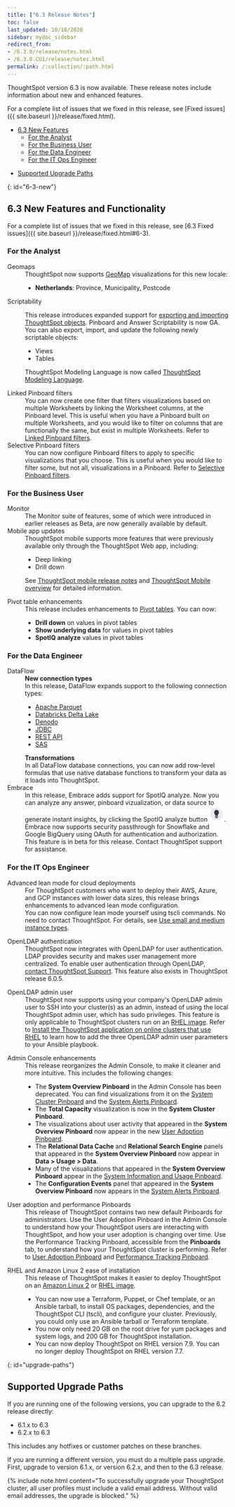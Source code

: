 ```yaml
---
title: ["6.3 Release Notes"]
toc: false
last_updated: 10/18/2020
sidebar: mydoc_sidebar
redirect_from:
- /6.3.0/release/notes.html
- /6.3.0.CU1/release/notes.html
permalink: /:collection/:path.html
---
```


ThoughtSpot version 6.3 is now available. These release notes include information about new and enhanced features.

For a complete list of issues that we fixed in this release, see [Fixed issues]({{ site.baseurl }}/release/fixed.html).

* [6.3 New Features](#6-3-new)
   * [For the Analyst](#6-3-analyst)
   * [For the Business User](#6-3-business-user)
   * [For the Data Engineer](#6-3-data-engineer)
   * [For the IT Ops Engineer](#6-3-it-ops-engineer)
<!--* [Beta Programs](#beta-program)-->
* [Supported Upgrade Paths](#upgrade-paths)

{: id="6-3-new"}
## 6.3 New Features and Functionality

For a complete list of issues that we fixed in this release, see [6.3 Fixed issues]({{ site.baseurl }}/release/fixed.html#6-3).

### For the Analyst

<dl id="6-3-analyst">
  <dlentry id="geomaps">
    <dt>Geomaps</dt>
    <dd>ThoughtSpot now supports <a href="{{ site.baseurl }}/reference/geomap-reference.html">GeoMap</a> visualizations for this new locale:
        <ul>
          <li><strong>Netherlands</strong>: Province, Municipality, Postcode</li>
        </ul>
          </dd></dlentry>

  <dlentry id="scriptability">
    <dt>Scriptability</dt>
    <dd><p>This release introduces expanded support for <a href="{{ site.baseurl }}/admin/scriptability/scriptability-overview.html">exporting and importing ThoughtSpot objects</a>. Pinboard and Answer Scriptability is now GA. You can also export, import, and update the following newly scriptable objects:</p>
     <ul>
      <li>Views</li>
      <li>Tables</li>
    </ul>
    <p>ThoughtSpot Modeling Language is now called <a href="{{ site.baseurl }}/admin/scriptability/tml.html">ThoughtSpot Modeling Language</a>.</p>
    </dd>
  </dlentry>  

  <dlentry id="linked-filters">
    <dt>Linked Pinboard filters</dt>
    <dd>You can now create one filter that filters visualizations based on multiple Worksheets by linking the Worksheet columns, at the Pinboard level. This is useful when you have a Pinboard built on multiple Worksheets, and you would like to filter on columns that are functionally the same, but exist in multiple Worksheets. Refer to <a href="{{ site.baseurl }}/complex-search/linked-filters.html">Linked Pinboard filters</a>.
    </dd>
  </dlentry>  

  <dlentry id="selective-filters">
    <dt>Selective Pinboard filters</dt>
    <dd>You can now configure Pinboard filters to apply to specific visualizations that you choose. This is useful when you would like to filter some, but not all, visualizations in a Pinboard. Refer to <a href="{{ site.baseurl }}/complex-search/selective-filters.html">Selective Pinboard filters</a>.
    </dd>
  </dlentry>  

  </dl>

### For the Business User

<dl id="6-3-business-user">
  <dlentry id="monitor">
    <dt>Monitor</dt>
    <dd>The Monitor suite of features, some of which were introduced in earlier releases as Beta, are now generally available by default.</dd></dlentry>
  <dlentry id="mobile-improvements">
    <dt>Mobile app updates</dt>
    <dd>ThoughtSpot mobile supports more features that were previously available only through the ThoughtSpot Web app, including:
    <ul>
    <li>Deep linking</li>
    <li>Drill down</li>
    </ul>
    <p>See <a href="{{ site.baseurl }}/admin/mobile/notes-mobile.html">ThoughtSpot mobile release notes</a>  and <a href="{{ site.baseurl }}/admin/mobile/use-mobile.html">ThoughtSpot Mobile overview</a> for detailed information.</p></dd>
    </dlentry>
    <dlentry id="pivot-table">
      <dt>Pivot table enhancements</dt>
      <dd>This release includes enhancements to <a href="{{ site.baseurl }}/complex-search/about-pivoting-a-table.html">Pivot tables</a>. You can now:
      <ul>
      <li><strong>Drill down</strong> on values in pivot tables</li>
      <li><strong>Show underlying data</strong> for values in pivot tables</li>
      <li><strong>SpotIQ analyze</strong> values in pivot tables</li></ul>
      </dd></dlentry>
  </dl>

### For the Data Engineer

<dl id="6-3-data-engineer">
  <dlentry id="dataflow">
    <dt>DataFlow</dt>
    <dd id="dataflow-new-connections"><strong>New connection types</strong><br/>In this release, DataFlow expands support to the following connection types:
    <ul>
      <li><a href="{{"/data-integrate/dataflow/dataflow-apache-parquet.html" | prepend: site.baseurl}}">Apache Parquet</a></li>
      <li><a href="{{"/data-integrate/dataflow/dataflow-databricks-delta-lake.html" | prepend: site.baseurl}}">Databricks Delta Lake</a></li>
      <li><a href="{{"/data-integrate/dataflow/dataflow-denodo.html" | prepend: site.baseurl}}">Denodo</a></li>
      <li><a href="{{"/data-integrate/dataflow/dataflow-jdbc.html" | prepend: site.baseurl}}">JDBC</a></li>
      <li><a href="{{"/data-integrate/dataflow/dataflow-rest-api.html" | prepend: site.baseurl}}">REST API</a></li>
      <li><a href="{{"/data-integrate/dataflow/dataflow-sas.html" | prepend: site.baseurl}}">SAS</a></li>
    </ul>
    </dd>
    <dd id="dataflow-transformations"><strong>Transformations</strong><br/>In all DataFlow database connections, you can now add row-level formulas that use native database functions to transform your data as it loads into ThoughtSpot.</dd></dlentry>
  <dlentry id="embrace">
    <dt>Embrace</dt>
    <dd>In this release, Embrace adds support for SpotIQ analyze. Now you can analyze any answer, pinboard vizualization, or data source to generate instant insights, by clicking the SpotIQ analyze button <img src="../images/icon-lightbulb.png" alt="spotiq analyze icon" class="inline">.</dd>
    <dd>Embrace now supports security passthrough for Snowflake and Google BigQuery using OAuth for authentication and authorization. This feature is in beta for this release. Contact ThoughtSpot support for assistance.</dd>
    </dlentry>
</dl>

### For the IT Ops Engineer

<dl id="6-3-it-ops-engineer">

  <dlentry id="entry"><dt>Advanced lean mode for cloud deployments</dt><dd>For ThoughtSpot customers who want to deploy their AWS, Azure, and GCP instances with lower data sizes, this release brings enhancements to advanced lean mode configuration.</dd><dd>You can now configure lean mode yourself using tscli commands. No need to contact ThoughtSpot. For details, see <a href="{{ site.baseurl }}/appliance/cloud.html#reducing-your-cloud-infrastructure-costs">Use small and medium instance types</a>.
  </dd></dlentry>

  <dlentry id="open-ldap-auth"><dt>OpenLDAP authentication</dt><dd>ThoughtSpot now integrates with OpenLDAP for user authentication. LDAP provides security and makes user management more centralized. To enable user authentication through OpenLDAP, <a href="{{ site.baseurl }}/appliance/contact.html">contact ThoughtSpot Support</a>. This feature also exists in ThoughtSpot release 6.0.5.
  </dd></dlentry>

  <dlentry id="open-ldap-admin-user"><dt>OpenLDAP admin user</dt><dd>ThoughtSpot now supports using your company's OpenLDAP admin user to SSH into your cluster(s) as an admin, instead of using the local ThoughtSpot admin user, which has sudo privileges. This feature is only applicable to ThoughtSpot clusters run on an <a href="{{ site.baseurl }}/appliance/rhel/rhel.html">RHEL image</a>. Refer to <a href="{{ site.baseurl }}/appliance/rhel/rhel-install-online.html#ldap_admin_user">Install the ThoughtSpot application on online clusters that use RHEL</a> to learn how to add the three OpenLDAP admin user parameters to your Ansible playbook.
  </dd></dlentry>

  <dlentry id="admin-console"><dt>Admin Console enhancements</dt><dd>This release reorganizes the Admin Console, to make it cleaner and more intuitive. This includes the following changes:
  <ul>
  <li>The <strong>System Overview Pinboard</strong> in the Admin Console has been deprecated. You can find visualizations from it on the <a href="{{ site.baseurl }}/admin/admin-portal/system-cluster-pinboard.html">System Cluster Pinboard</a> and the <a href="{{ site.baseurl }}/admin/admin-portal/system-alerts-pinboard.html">System Alerts Pinboard</a>.</li>
  <li>The <strong>Total Capacity</strong> visualization is now in the <strong>System Cluster Pinboard</strong>.</li>
  <li>The visualizations about user activity that appeared in the <strong>System Overview Pinboard</strong> now appear in the new <a href="{{ site.baseurl }}/admin/admin-portal/user-adoption-pinboard.html">User Adoption Pinboard</a>.</li>
  <li>The <strong>Relational Data Cache</strong> and <strong>Relational Search Engine</strong> panels that appeared in the <strong>System Overview Pinboard</strong> now appear in <strong>Data > Usage > Data</strong>.</li>
  <li>Many of the visualizations that appeared in the <strong>System Overview Pinboard</strong> appear in the <a href="{{ site.baseurl }}/admin/system-monitor/overview.html">System Information and Usage Pinboard</a>.</li>
  <li>The <strong>Configuration Events</strong> panel that appeared in the <strong>System Overview Pinboard</strong> now appears in the <a href="{{ site.baseurl }}/admin/admin-portal/system-alerts-pinboard.html">System Alerts Pinboard</a>.</li></ul>
  </dd></dlentry>

  <dlentry id="user-adoption-perfomance-tracking-pinboard"><dt>User adoption and performance Pinboards</dt><dd>This release of ThoughtSpot contains two new default Pinboards for administrators. Use the User Adoption Pinboard in the Admin Console to understand how your ThoughtSpot users are interacting with ThoughtSpot, and how your user adoption is changing over time. Use the Performance Tracking Pinboard, accessible from the <strong>Pinboards</strong> tab, to understand how your ThoughtSpot cluster is performing. Refer to <a href="{{ site.baseurl }}/admin/admin-portal/user-adoption-pinboard.html">User Adoption Pinboard</a> and <a href="{{ site.baseurl }}/admin/system-monitor/performance-tracking.html">Performance Tracking Pinboard</a>.
  </dd></dlentry>

  <dlentry id="ease-of-installation"><dt>RHEL and Amazon Linux 2 ease of installation</dt><dd>This release of ThoughtSpot makes it easier to deploy ThoughtSpot on an <a href="{{ site.baseurl }}/appliance/amazon-linux-2/al2-overview.html">Amazon Linux 2</a> or <a href="{{ site.baseurl }}/appliance/rhel/rhel.html">RHEL image</a>.
  <ul>
  <li>You can now use a Terraform, Puppet, or Chef template, or an Ansible tarball, to install OS packages, dependencies, and the ThoughtSpot CLI (tscli), and configure your cluster. Previously, you could only use an Ansible tarball or Terraform template.</li>
  <li>You now only need 20 GB on the root drive for yum packages and system logs, and 200 GB for ThoughtSpot installation.</li>
  <li>You can now deploy ThoughtSpot on RHEL version 7.9. You can no longer deploy ThoughtSpot on RHEL version 7.7.</li>
  </ul>
  </dd></dlentry>

</dl>    

<!--{: id="beta-program"}
## Beta Programs

If you are interested in seeing some of our newest features, we want to add you to our testing group. ThoughtSpot is looking for people with all levels of experience: end-users, analysts, administrators, configurators, and so on.
We like to have a diversity of experience and perspective, and want to hear from you. Because we strive for excellence, we will partner with you to adjust the final details of our offerings based on your feedback.-->

{: id="upgrade-paths"}
## Supported Upgrade Paths

If you are running one of the following versions, you can upgrade to the 6.2 release
directly:

* 6.1.x to 6.3
* 6.2.x to 6.3

This includes any hotfixes or customer patches on these branches.

If you are running a different version, you must do a multiple pass upgrade.
First, upgrade to version 6.1.x, or version 6.2.x, and then to the 6.3 release.

{% include note.html content="To successfully upgrade your ThoughtSpot cluster, all user profiles must include a valid email address. Without valid email addresses, the upgrade is blocked." %}
